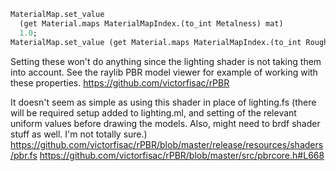```ocaml
MaterialMap.set_value
  (get Material.maps MaterialMapIndex.(to_int Metalness) mat)
  1.0;
MaterialMap.set_value (get Material.maps MaterialMapIndex.(to_int Roughness) mat) 0.;
```

Setting these won't do anything since the lighting shader is not taking them
into account. See the raylib PBR model viewer for example of working with
these properties.
https://github.com/victorfisac/rPBR

It doesn't seem as simple as using this shader in place of lighting.fs (there
will be required setup added to lighting.ml, and setting of the relevant uniform
values before drawing the models. Also, might need to brdf shader stuff as well.
I'm not totally sure.)
https://github.com/victorfisac/rPBR/blob/master/release/resources/shaders/pbr.fs
https://github.com/victorfisac/rPBR/blob/master/src/pbrcore.h#L668
